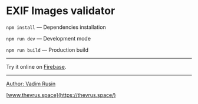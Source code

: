 # EXIF Images validator

`npm install` — Dependencies installation

`npm run dev` — Development mode

`npm run build` — Production build

---

Try it online on [Firebase](https://exif-validator-79e82.firebaseapp.com/).

---

[Author: Vadim Rusin](mailto:rusinvadym@gmail.com)

[www.thevrus.space](https://thevrus.space/)

